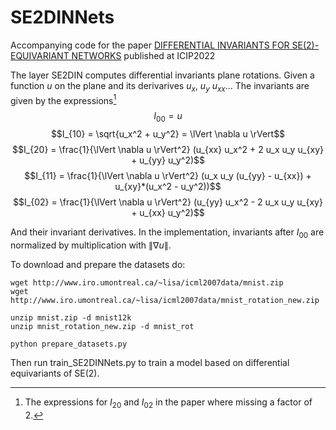 # SE2DINNets
Accompanying code for the paper [DIFFERENTIAL INVARIANTS FOR SE(2)-EQUIVARIANT NETWORKS](https://hal.science/hal-03703287v1/) published at ICIP2022

The layer SE2DIN computes differential invariants plane rotations. Given a function $u$ on the plane and its derivarives $u_x$, $u_y$ $u_{xx}$...
The invariants are given by the expressions[^1]
$$I_{00} = u$$
$$I_{10} = \sqrt{u_x^2 + u_y^2} = \lVert \nabla u \rVert$$
$$I_{20} = \frac{1}{\lVert \nabla u \rVert^2} (u_{xx} u_x^2 + 2 u_x u_y u_{xy} + u_{yy} u_y^2)$$
$$I_{11} = \frac{1}{\lVert \nabla u \rVert^2} (u_x u_y (u_{yy} - u_{xx}) + u_{xy}*(u_x^2 - u_y^2))$$
$$I_{02} = \frac{1}{\lVert \nabla u \rVert^2} (u_{yy} u_x^2 - 2 u_x u_y u_{xy} + u_{xx} u_y^2)$$

And their invariant derivatives. In the implementation, invariants after $I_{00}$ are normalized by multiplication with $\lVert \nabla u \rVert$.

[^1]: The expressions for $I_{20}$ and $I_{02}$ in the paper where missing a factor of $2$.

To download and prepare the datasets do:



```
wget http://www.iro.umontreal.ca/~lisa/icml2007data/mnist.zip
wget http://www.iro.umontreal.ca/~lisa/icml2007data/mnist_rotation_new.zip

unzip mnist.zip -d mnist12k
unzip mnist_rotation_new.zip -d mnist_rot

python prepare_datasets.py
```

Then run train_SE2DINNets.py to train a model based on differential equivariants of SE(2).
